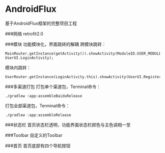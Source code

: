 # AndroidFlux
基于AndroidFlux框架的完整项目工程

###网络
retrofit2.0

###模块
功能模块化，界面跳转的解耦
跨模块跳转：
```
MainRouter.getInstance(getActivity()).showActivity(ModuleID.USER_MODULE_ID, UserUI.LoginActivity);
```
模块内跳转：
```
UserRouter.getInstance(LoginActivity.this).showActivity(UserUI.RegisterActivity);
```

###多渠道打包
打包单个渠道包，Terminal命令：
```
./gradlew :app:assembleBaiduRelease
```

打包全部渠道包，Terminal命令：
```
./gradlew :app:assembleRelease
```

###状态栏
首页状态栏透明，功能界面状态栏颜色与主色调相一至

###Toolbar
自定义的Toolbar

###首页
首页底部有四个导航按钮